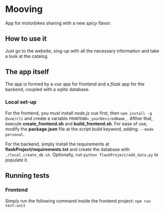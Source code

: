 # Mooving

App for motorbikes sharing with a new _spicy_ flavor.

## How to use it

Just go to the website, sing-up with all the necessary information and take a look at the catalog. 

## The app itself

The app is formed by a _vue_ app for frontend and a _flask_ app for the backend, coupled with a _sqlite_ database.

### Local set-up

For the frontend, you must install _node.js_ vue first, then `npm install -g @vue/cli` and create a variable `FRONTEND=_yourDesiredName_`. Afther that, execute **create_frontend.sh** and **build_frontend.sh**. For ease of use, modify the **package.json** file at the _script_ _build_ keyword, adding: `--mode personal`.

For the backend, simply install the requirements at **flaskProject/requirements.txt** and create the database with `./local_create_db.sh`. Optionally, run `python flaskProject/add_data.py` to populate it.

## Running tests

### Frontend

Simply run the following command inside the frontend project: `npm run test:unit`